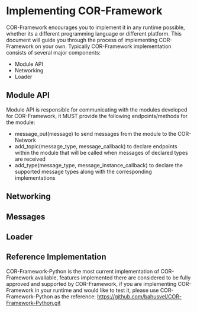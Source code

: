 # Implementing COR-Framework
COR-Framework encourages you to implement it in any runtime possible, whether its a different programming language or different platform. This document will guide you through the process of implementing COR-Framework on your own.
Typically COR-Framework implementation consists of several major components:
* Module API
* Networking
* Loader

## Module API
Module API is responsible for communicating with the modules developed for COR-Framework, it MUST provide the following endpoints/methods for the module:
* message_out(message) to send messages from the module to the COR-Network
* add_topic(message_type, message_callback) to declare endpoints within the module that will be called when messages of declared types are received
* add_type(message_type, message_instance_callback) to declare the supported message types along with the corresponding implementations

## Networking

## Messages

## Loader

## Reference Implementation
COR-Framework-Python is the most current implementation of COR-Framework available, features implemented there are considered to be fully approved and supported by COR-Framework, if you are implementing COR-Framework in your runtime and would like to test it, please use COR-Framework-Python as the reference: https://github.com/bahusvel/COR-Framework-Python.git


